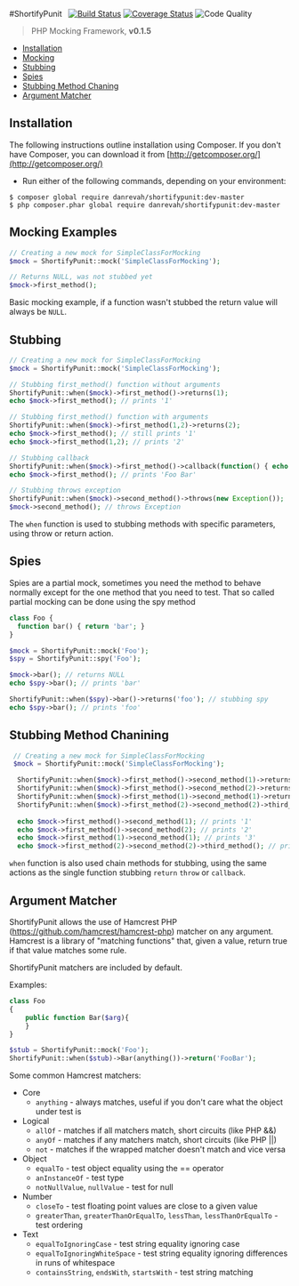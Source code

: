 #ShortifyPunit &nbsp; [![Build Status](https://travis-ci.org/danrevah/ShortifyPunit.svg?branch=master)](https://travis-ci.org/danrevah/ShortifyPunit)  [![Coverage Status](https://coveralls.io/repos/danrevah/ShortifyPunit/badge.png?branch=master)](https://coveralls.io/repos/danrevah/ShortifyPunit/badge.png?branch=master) ![Code Quality](https://scrutinizer-ci.com/g/danrevah/ShortifyPunit/badges/quality-score.png?b=master)
> PHP Mocking Framework, **v0.1.5**

 * [Installation](#installation)
 * [Mocking](#mocking-examples)
 * [Stubbing](#stubbing)
 * [Spies](#spies)
 * [Stubbing Method Chaning](#stubbing-method-chaining)
 * [Argument Matcher](#argument-matcher)

## Installation

The following instructions outline installation using Composer. If you don't
have Composer, you can download it from [http://getcomposer.org/](http://getcomposer.org/)

 * Run either of the following commands, depending on your environment:

```
$ composer global require danrevah/shortifypunit:dev-master
$ php composer.phar global require danrevah/shortifypunit:dev-master
```

## Mocking Examples
```php
// Creating a new mock for SimpleClassForMocking
$mock = ShortifyPunit::mock('SimpleClassForMocking');

// Returns NULL, was not stubbed yet
$mock->first_method();
```

Basic mocking example, if a function wasn't stubbed the return value will always be `NULL`.

## Stubbing
```php
// Creating a new mock for SimpleClassForMocking
$mock = ShortifyPunit::mock('SimpleClassForMocking');

// Stubbing first_method() function without arguments
ShortifyPunit::when($mock)->first_method()->returns(1);
echo $mock->first_method(); // prints '1'

// Stubbing first_method() function with arguments
ShortifyPunit::when($mock)->first_method(1,2)->returns(2);
echo $mock->first_method(); // still prints '1'
echo $mock->first_method(1,2); // prints '2'

// Stubbing callback
ShortifyPunit::when($mock)->first_method()->callback(function() { echo 'Foo Bar'; });
echo $mock->first_method(); // prints 'Foo Bar'

// Stubbing throws exception
ShortifyPunit::when($mock)->second_method()->throws(new Exception());
$mock->second_method(); // throws Exception
```
The `when` function is used to stubbing methods with specific parameters, using throw or return action.

## Spies

Spies are a partial mock, sometimes you need the method to behave normally except for the one method that you need to test. That so called partial mocking can be done using the spy method

```php
class Foo {
  function bar() { return 'bar'; }
}

$mock = ShortifyPunit::mock('Foo');
$spy = ShortifyPunit::spy('Foo');

$mock->bar(); // returns NULL
echo $spy->bar(); // prints 'bar'

ShortifyPunit::when($spy)->bar()->returns('foo'); // stubbing spy
echo $spy->bar(); // prints 'foo'
```

## Stubbing Method Chanining
```php
 // Creating a new mock for SimpleClassForMocking
 $mock = ShortifyPunit::mock('SimpleClassForMocking');

  ShortifyPunit::when($mock)->first_method()->second_method(1)->returns(1);
  ShortifyPunit::when($mock)->first_method()->second_method(2)->returns(2);
  ShortifyPunit::when($mock)->first_method(1)->second_method(1)->returns(3);
  ShortifyPunit::when($mock)->first_method(2)->second_method(2)->third_method()->returns(4);
  
  echo $mock->first_method()->second_method(1); // prints '1'
  echo $mock->first_method()->second_method(2); // prints '2'
  echo $mock->first_method(1)->second_method(1); // prints '3'
  echo $mock->first_method(2)->second_method(2)->third_method(); // prints '4'
```
`when` function is also used chain methods for stubbing, using the same actions as the single function stubbing `return` `throw` or `callback`.


## Argument Matcher

ShortifyPunit allows the use of Hamcrest PHP (https://github.com/hamcrest/hamcrest-php) matcher on any argument. Hamcrest is a library of "matching functions" that, given a value, return true if that value
matches some rule.

ShortifyPunit matchers are included by default.

Examples:

```php
class Foo
{
	public function Bar($arg){
	}
}

$stub = ShortifyPunit::mock('Foo');
ShortifyPunit::when($stub)->Bar(anything())->return('FooBar');
```

Some common Hamcrest matchers:

- Core
	* `anything` - always matches, useful if you don't care what the object under test is
- Logical
	* `allOf` - matches if all matchers match, short circuits (like PHP &&)
	* `anyOf` - matches if any matchers match, short circuits (like PHP ||)
	* `not` - matches if the wrapped matcher doesn't match and vice versa
- Object
	* `equalTo` - test object equality using the == operator
	* `anInstanceOf` - test type
	* `notNullValue`, `nullValue` - test for null
- Number
	* `closeTo` - test floating point values are close to a given value
	* `greaterThan`, `greaterThanOrEqualTo`, `lessThan`, `lessThanOrEqualTo` - test ordering
- Text
	* `equalToIgnoringCase` - test string equality ignoring case
	* `equalToIgnoringWhiteSpace` - test string equality ignoring differences in runs of whitespace
	* `containsString`, `endsWith`, `startsWith` - test string matching
